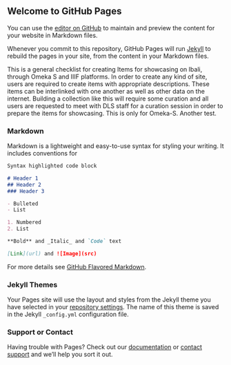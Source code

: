 ## Welcome to GitHub Pages

You can use the [editor on GitHub](https://github.com/DigitalUCT/omeka-s-guide/edit/main/README.md) to maintain and preview the content for your website in Markdown files.

Whenever you commit to this repository, GitHub Pages will run [Jekyll](https://jekyllrb.com/) to rebuild the pages in your site, from the content in your Markdown files.

This is a general checklist for creating Items for showcasing on Ibali, through Omeka S and IIIF platforms. In order to create any kind of site, users are required to create items with appropriate descriptions. These items can be interlinked with one another as well as other data on the internet.
Building a collection like this will require some curation and all users are requested to meet with DLS staff for a curation session in order to prepare the items for showcasing. This is only for Omeka-S. Another test.


### Markdown

Markdown is a lightweight and easy-to-use syntax for styling your writing. It includes conventions for

```markdown
Syntax highlighted code block

# Header 1
## Header 2
### Header 3

- Bulleted
- List

1. Numbered
2. List

**Bold** and _Italic_ and `Code` text

[Link](url) and ![Image](src)
```

For more details see [GitHub Flavored Markdown](https://guides.github.com/features/mastering-markdown/).

### Jekyll Themes

Your Pages site will use the layout and styles from the Jekyll theme you have selected in your [repository settings](https://github.com/DigitalUCT/omeka-s-guide/settings/pages). The name of this theme is saved in the Jekyll `_config.yml` configuration file.

### Support or Contact

Having trouble with Pages? Check out our [documentation](https://docs.github.com/categories/github-pages-basics/) or [contact support](https://support.github.com/contact) and we’ll help you sort it out.
